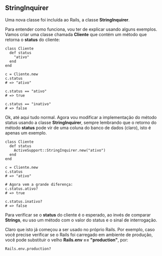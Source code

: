 ## StringInquirer

Uma nova classe foi incluída ao Rails, a classe **StringInquirer**.

Para entender como funciona, vou ter de explicar usando alguns exemplos. Vamos criar uma classe chamada **Cliente** que contém um método que retorna o **status** do cliente:

	class Cliente
	  def status
	    "ativo"
	  end
	end

	c = Cliente.new
	c.status
	# => "ativo"

	c.status == "ativo"
	# => true

	c.status == "inativo"
	# => false

Ok, até aqui tudo normal. Agora vou modificar a implementação do método status usando a classe **StringInquirer**, sempre lembrando que o retorno do método **status** pode vir de uma coluna do banco de dados (claro), isto é apenas um exemplo.

	class Cliente
	  def status
	    ActiveSupport::StringInquirer.new("ativo")
	  end
	end

	c = Cliente.new
	c.status
	# => "ativo"

	# Agora vem a grande diferença:
	c.status.ativo?
	# => true

	c.status.inativo?
	# => false

Para verificar se o **status** do cliente é o esperado, ao invés de comparar **Strings**, eu uso um método com o valor do status e o sinal de interrogação.

Claro que isto já começou a ser usado no próprio Rails. Por exemplo, caso você precise verificar se o Rails foi carregado em ambiente de produção, você pode substituir o velho **Rails.env == "production"**, por:

	Rails.env.production?
